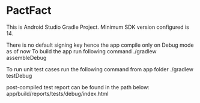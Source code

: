 # PactFact

 This is Android Studio Gradle Project. Minimum SDK version configured is 14.

 There is no default signing key hence the app compile only on Debug mode as of now
 To build the app run following command 
	./gradlew assembleDebug


 To run unit test cases run the following command from app folder
	./gradlew testDebug


 post-compiled test report can be found in the path below:
 app/build/reports/tests/debug/index.html

